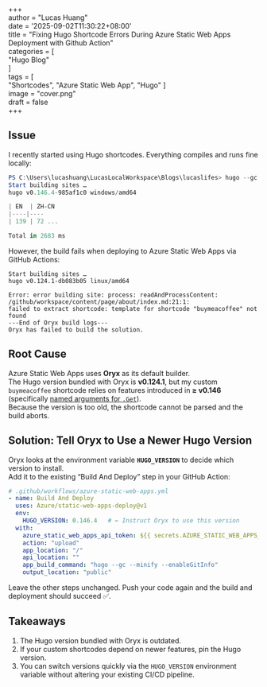 +++  
author = "Lucas Huang"  
date = '2025-09-02T11:30:22+08:00'  
title = "Fixing Hugo Shortcode Errors During Azure Static Web Apps Deployment with Github Action"  
categories = [  
    "Hugo Blog"  
]  
tags = [  
    "Shortcodes",
    "Azure Static Web App",
    "Hugo"
]  
image = "cover.png"  
draft = false  
+++  
## Issue

I recently started using Hugo shortcodes. Everything compiles and runs fine locally:

```powershell
PS C:\Users\lucashuang\LucasLocalWorkspace\Blogs\lucaslifes> hugo --gc --minify --enableGitInfo
Start building sites …
hugo v0.146.4-985af1c0 windows/amd64

| EN  | ZH-CN
|----|----
| 139 | 72 ...

Total in 2683 ms
```

However, the build fails when deploying to Azure Static Web Apps via GitHub Actions:

```text
Start building sites …
hugo v0.124.1-db083b05 linux/amd64

Error: error building site: process: readAndProcessContent:
/github/workspace/content/page/about/index.md:21:1:
failed to extract shortcode: template for shortcode "buymeacoffee" not found
---End of Oryx build logs---
Oryx has failed to build the solution.
```

## Root Cause

Azure Static Web Apps uses **Oryx** as its default builder.  
The Hugo version bundled with Oryx is **v0.124.1**, but my custom `buymeacoffee` shortcode relies on features introduced in **≥ v0.146** (specifically [named arguments for `.Get`](https://github.com/gohugoio/hugo/releases/tag/v0.146.0)).  
Because the version is too old, the shortcode cannot be parsed and the build aborts.

## Solution: Tell Oryx to Use a Newer Hugo Version

Oryx looks at the environment variable **`HUGO_VERSION`** to decide which version to install.  
Add it to the existing “Build And Deploy” step in your GitHub Action:

```yaml
# .github/workflows/azure-static-web-apps.yml
- name: Build And Deploy
  uses: Azure/static-web-apps-deploy@v1
  env:
    HUGO_VERSION: 0.146.4   # ← Instruct Oryx to use this version
  with:
    azure_static_web_apps_api_token: ${{ secrets.AZURE_STATIC_WEB_APPS_API_TOKEN }}
    action: "upload"
    app_location: "/"
    api_location: ""
    app_build_command: "hugo --gc --minify --enableGitInfo"
    output_location: "public"
```

Leave the other steps unchanged. Push your code again and the build and deployment should succeed ✅.

## Takeaways

1. The Hugo version bundled with Oryx is outdated.  
2. If your custom shortcodes depend on newer features, pin the Hugo version.  
3. You can switch versions quickly via the `HUGO_VERSION` environment variable without altering your existing CI/CD pipeline.